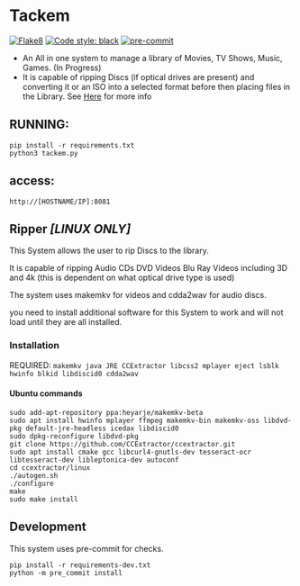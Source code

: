 # Tackem
[![Flake8](https://github.com/GaryTheBrown/Tackem/actions/workflows/Checks.yml/badge.svg)](https://github.com/GaryTheBrown/Tackem/actions/workflows/Checks.yml)
[![Code style: black](https://img.shields.io/badge/code%20style-black-000000.svg)](https://github.com/psf/black)
[![pre-commit](https://img.shields.io/badge/pre--commit-enabled-brightgreen?logo=pre-commit&logoColor=white)](https://github.com/pre-commit/pre-commit)


- An All in one system to manage a library of Movies, TV Shows, Music, Games. (In Progress)
- It is capable of ripping Discs (if optical drives are present) and converting it or an ISO into a
selected format before then placing files in the Library. See [Here](##Ripper) for more info
## RUNNING:

```
pip install -r requirements.txt
python3 tackem.py
```

## access:
```
http://[HOSTNAME/IP]:8081
```

## Ripper *[LINUX ONLY]*
This System allows the user to rip Discs to the library.

It is capable of ripping Audio CDs DVD Videos Blu Ray Videos including 3D and 4k
(this is dependent on what optical drive type is used)

The system uses makemkv for videos and cdda2wav for audio discs.

you need to install additional software for this System to work and will not load until they are all installed.

### Installation

REQUIRED: ```makemkv java JRE CCExtractor libcss2 mplayer eject lsblk hwinfo blkid libdiscid0 cdda2wav```

#### Ubuntu commands
```
sudo add-apt-repository ppa:heyarje/makemkv-beta
sudo apt install hwinfo mplayer ffmpeg makemkv-bin makemkv-oss libdvd-pkg default-jre-headless icedax libdiscid0
sudo dpkg-reconfigure libdvd-pkg
git clone https://github.com/CCExtractor/ccextractor.git
sudo apt install cmake gcc libcurl4-gnutls-dev tesseract-ocr libtesseract-dev libleptonica-dev autoconf
cd ccextractor/linux
./autogen.sh
./configure
make
sudo make install
```

## Development
This system uses pre-commit for checks.
```
pip install -r requirements-dev.txt
python -m pre_commit install
```
